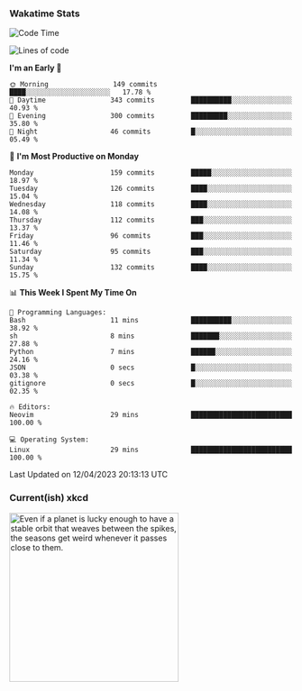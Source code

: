 ### Wakatime Stats
<!--START_SECTION:waka-->
![Code Time](http://img.shields.io/badge/Code%20Time-1%2C570%20hrs%2024%20mins-blue)

![Lines of code](https://img.shields.io/badge/From%20Hello%20World%20I%27ve%20Written-591.4%20thousand%20lines%20of%20code-blue)

**I'm an Early 🐤** 

```text
🌞 Morning                149 commits         ████░░░░░░░░░░░░░░░░░░░░░   17.78 % 
🌆 Daytime                343 commits         ██████████░░░░░░░░░░░░░░░   40.93 % 
🌃 Evening                300 commits         █████████░░░░░░░░░░░░░░░░   35.80 % 
🌙 Night                  46 commits          █░░░░░░░░░░░░░░░░░░░░░░░░   05.49 % 
```
📅 **I'm Most Productive on Monday** 

```text
Monday                   159 commits         █████░░░░░░░░░░░░░░░░░░░░   18.97 % 
Tuesday                  126 commits         ████░░░░░░░░░░░░░░░░░░░░░   15.04 % 
Wednesday                118 commits         ████░░░░░░░░░░░░░░░░░░░░░   14.08 % 
Thursday                 112 commits         ███░░░░░░░░░░░░░░░░░░░░░░   13.37 % 
Friday                   96 commits          ███░░░░░░░░░░░░░░░░░░░░░░   11.46 % 
Saturday                 95 commits          ███░░░░░░░░░░░░░░░░░░░░░░   11.34 % 
Sunday                   132 commits         ████░░░░░░░░░░░░░░░░░░░░░   15.75 % 
```


📊 **This Week I Spent My Time On** 

```text
💬 Programming Languages: 
Bash                     11 mins             ██████████░░░░░░░░░░░░░░░   38.92 % 
sh                       8 mins              ███████░░░░░░░░░░░░░░░░░░   27.88 % 
Python                   7 mins              ██████░░░░░░░░░░░░░░░░░░░   24.16 % 
JSON                     0 secs              █░░░░░░░░░░░░░░░░░░░░░░░░   03.38 % 
gitignore                0 secs              █░░░░░░░░░░░░░░░░░░░░░░░░   02.35 % 

🔥 Editors: 
Neovim                   29 mins             █████████████████████████   100.00 % 

💻 Operating System: 
Linux                    29 mins             █████████████████████████   100.00 % 
```


 Last Updated on 12/04/2023 20:13:13 UTC
<!--END_SECTION:waka-->

### Current(ish) xkcd
<a id="xkcd-a" title="Even if a planet is lucky enough to have a stable orbit that weaves between the spikes, the seasons get weird whenever it passes close to them." href="https://www.xkcd.com" target="_blank">
        <img align="center" id="xkcd-img" src="https://imgs.xkcd.com/comics/diffraction_spikes.png" alt="Even if a planet is lucky enough to have a stable orbit that weaves between the spikes, the seasons get weird whenever it passes close to them." height=300 />
</a>
